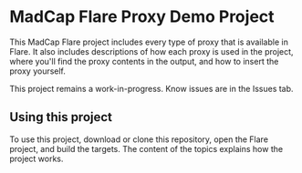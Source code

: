 # MadCap Flare Proxy Demo Project
This MadCap Flare project includes every type of proxy that is available in Flare. It also includes descriptions of how each proxy is used in the project, where you'll find the proxy contents in the output, and how to insert the proxy yourself.

This project remains a work-in-progress. Know issues are in the Issues tab.

## Using this project
To use this project, download or clone this repository, open the Flare project, and build the targets. The content of the topics explains how the project works.
